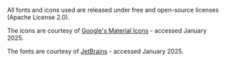 All fonts and icons used are released under free and open-source licenses (Apache License 2.0).

The icons are courtesy of [Google's Material Icons](https://fonts.google.com/icons?icon.size=24&icon.color=%23000000) - accessed January 2025.

The fonts are courtesy of [JetBrains](https://www.jetbrains.com/lp/mono/) - accessed January 2025.
